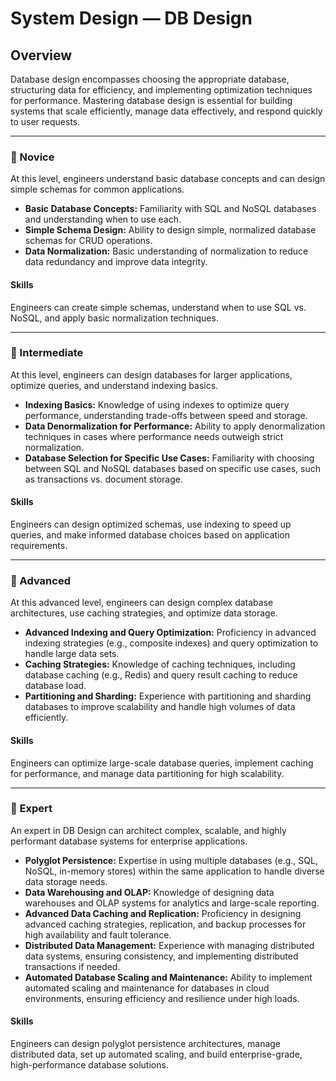 # System Design — **DB Design**

## Overview
Database design encompasses choosing the appropriate database, structuring data for efficiency, and implementing optimization techniques for performance. Mastering database design is essential for building systems that scale efficiently, manage data effectively, and respond quickly to user requests.

---

### 🌱 Novice
At this level, engineers understand basic database concepts and can design simple schemas for common applications.

- **Basic Database Concepts:** Familiarity with SQL and NoSQL databases and understanding when to use each.
- **Simple Schema Design:** Ability to design simple, normalized database schemas for CRUD operations.
- **Data Normalization:** Basic understanding of normalization to reduce data redundancy and improve data integrity.

#### Skills
Engineers can create simple schemas, understand when to use SQL vs. NoSQL, and apply basic normalization techniques.

---

### 🌿 Intermediate
At this level, engineers can design databases for larger applications, optimize queries, and understand indexing basics.

- **Indexing Basics:** Knowledge of using indexes to optimize query performance, understanding trade-offs between speed and storage.
- **Data Denormalization for Performance:** Ability to apply denormalization techniques in cases where performance needs outweigh strict normalization.
- **Database Selection for Specific Use Cases:** Familiarity with choosing between SQL and NoSQL databases based on specific use cases, such as transactions vs. document storage.

#### Skills
Engineers can design optimized schemas, use indexing to speed up queries, and make informed database choices based on application requirements.

---

### 🌳 Advanced
At this advanced level, engineers can design complex database architectures, use caching strategies, and optimize data storage.

- **Advanced Indexing and Query Optimization:** Proficiency in advanced indexing strategies (e.g., composite indexes) and query optimization to handle large data sets.
- **Caching Strategies:** Knowledge of caching techniques, including database caching (e.g., Redis) and query result caching to reduce database load.
- **Partitioning and Sharding:** Experience with partitioning and sharding databases to improve scalability and handle high volumes of data efficiently.

#### Skills
Engineers can optimize large-scale database queries, implement caching for performance, and manage data partitioning for high scalability.

---

### 🚀 Expert
An expert in DB Design can architect complex, scalable, and highly performant database systems for enterprise applications.

- **Polyglot Persistence:** Expertise in using multiple databases (e.g., SQL, NoSQL, in-memory stores) within the same application to handle diverse data storage needs.
- **Data Warehousing and OLAP:** Knowledge of designing data warehouses and OLAP systems for analytics and large-scale reporting.
- **Advanced Data Caching and Replication:** Proficiency in designing advanced caching strategies, replication, and backup processes for high availability and fault tolerance.
- **Distributed Data Management:** Experience with managing distributed data systems, ensuring consistency, and implementing distributed transactions if needed.
- **Automated Database Scaling and Maintenance:** Ability to implement automated scaling and maintenance for databases in cloud environments, ensuring efficiency and resilience under high loads.

#### Skills
Engineers can design polyglot persistence architectures, manage distributed data, set up automated scaling, and build enterprise-grade, high-performance database solutions.
